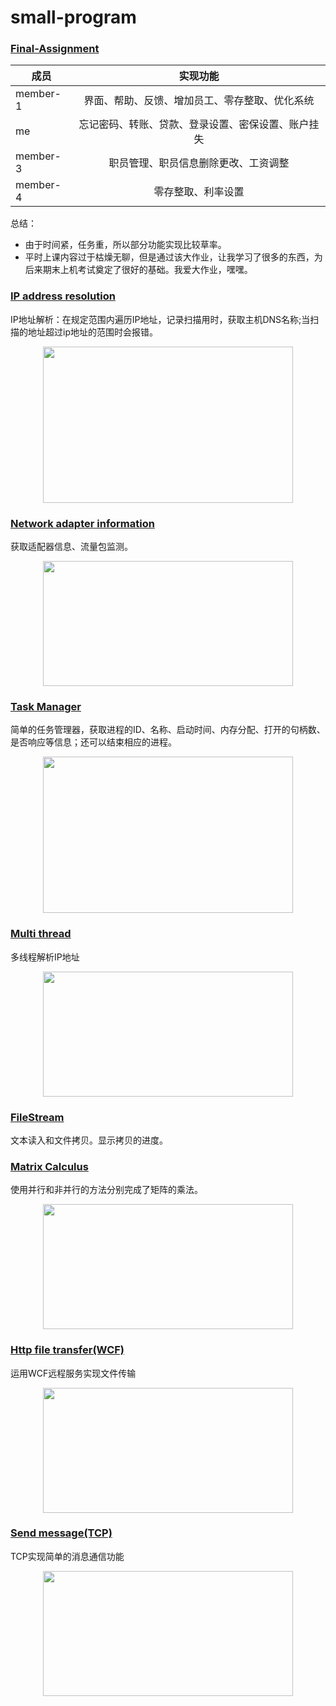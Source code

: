 # small-program

### [Final-Assignment](https://github.com/lemon-l/small-program/tree/master/Final-Assignment)
| 成员     |                      实现功能                      |
| -------- | :------------------------------------------------: |
| member-1 |   界面、帮助、反馈、增加员工、零存整取、优化系统   |
| me       | 忘记密码、转账、贷款、登录设置、密保设置、账户挂失 |
| member-3 |        职员管理、职员信息删除更改、工资调整        |
| member-4 |                 零存整取、利率设置                 |

总结：

- 	由于时间紧，任务重，所以部分功能实现比较草率。
- 	平时上课内容过于枯燥无聊，但是通过该大作业，让我学习了很多的东西，为后来期末上机考试奠定了很好的基础。我爱大作业，嘿嘿。
### [IP address resolution](https://github.com/lemon-l/small-program/tree/master/IP%20address%20resolution)
IP地址解析：在规定范围内遍历IP地址，记录扫描用时，获取主机DNS名称;当扫描的地址超过ip地址的范围时会报错。
<div align="center"><img width="400" height="250" src="https://ftp.bmp.ovh/imgs/2020/03/17bb174f6f39da56.png"></div>

### [Network adapter information](https://github.com/lemon-l/small-program/tree/master/Network%20adapter%20information)
获取适配器信息、流量包监测。
<div align="center"><img width="400" height="200" src="https://ftp.bmp.ovh/imgs/2020/03/e2e5bf3ede3a3aa5.png"></div>

### [Task Manager](https://github.com/lemon-l/small-program/tree/master/Task%20Manager)
简单的任务管理器，获取进程的ID、名称、启动时间、内存分配、打开的句柄数、是否响应等信息；还可以结束相应的进程。
<div align="center"><img width="400" height="250" src="https://ftp.bmp.ovh/imgs/2020/03/fb7fa8600f7ec5ca.png"></div>

### [Multi thread](https://github.com/lemon-l/small-program/tree/master/Multi%20thread)
多线程解析IP地址
<div align="center"><img width="400" height="200" src="https://ftp.bmp.ovh/imgs/2020/03/b7e5f109310c7ecb.png"></div>

### [FileStream](https://github.com/lemon-l/small-program/tree/master/FileStream)
文本读入和文件拷贝。显示拷贝的进度。

### [Matrix Calculus](https://github.com/lemon-l/small-program/tree/master/Matrix%20Calculus)
使用并行和非并行的方法分别完成了矩阵的乘法。
<div align="center"><img width="400" height="200" src="https://ftp.bmp.ovh/imgs/2020/04/4620bbe48fdd2a2e.png"></div>

### [Http file transfer(WCF)](https://github.com/lemon-l/small-program/tree/master/http%20file%20transfer(wcf))
运用WCF远程服务实现文件传输
<div align="center"><img width="400" height="200" src="https://wx4.sinaimg.cn/mw690/007aMCC9ly1gfkquhw86aj30ra0ecdg4.jpg"></div>

### [Send message(TCP)](https://github.com/lemon-l/small-program/tree/master/Send%20message(TCP)/WcfService3)
TCP实现简单的消息通信功能
<div align="center"><img width="400" height="200" src="https://img-blog.csdnimg.cn/20200617132734621.png"></div>

